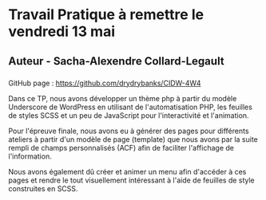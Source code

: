 # Travail Pratique à remettre le vendredi 13 mai
## Auteur - Sacha-Alexendre Collard-Legault
###

GitHub page : https://github.com/drydrybanks/CIDW-4W4

Dans ce TP, nous avons développer un thème php à partir du modèle Underscore de WordPress en utilisant de l'automatisation PHP, les feuilles de styles SCSS et
un peu de JavaScript pour l'interactivité et l'animation.


Pour l'épreuve finale, nous avons eu à générer des pages pour différents ateliers à partir d'un modèle de page (template) que nous avons par la suite rempli de champs personnalisés (ACF) afin de faciliter l'affichage de l'information.

Nous avons également dû créer et animer un menu afin d'accéder à ces pages et rendre le tout visuellement intéressant à l'aide de feuilles de style construites en SCSS.